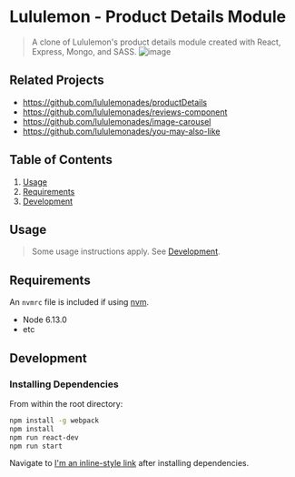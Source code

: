 # Lululemon - Product Details Module

> A clone of Lululemon's product details module created with React, Express, Mongo, and SASS. 
![image](https://user-images.githubusercontent.com/30884335/42728118-ee4fffe8-8767-11e8-8bb3-0d94038b83f6.JPEG)

## Related Projects

  - https://github.com/lululemonades/productDetails
  - https://github.com/lululemonades/reviews-component
  - https://github.com/lululemonades/image-carousel
  - https://github.com/lululemonades/you-may-also-like

## Table of Contents

1. [Usage](#Usage)
1. [Requirements](#requirements)
1. [Development](#development)

## Usage

> Some usage instructions apply. See [Development](#development).

## Requirements

An `nvmrc` file is included if using [nvm](https://github.com/creationix/nvm).

- Node 6.13.0
- etc

## Development

### Installing Dependencies

From within the root directory:

```sh
npm install -g webpack
npm install
npm run react-dev
npm run start
```
Navigate to [I'm an inline-style link](https://localhost:3001/1) after installing dependencies.

